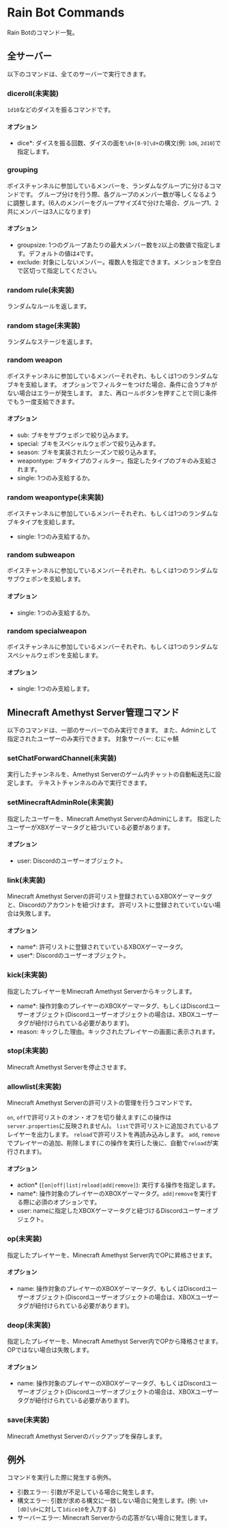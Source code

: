 # Rain Bot Commands

Rain Botのコマンド一覧。

## 全サーバー

以下のコマンドは、全てのサーバーで実行できます。

### diceroll(未実装)

`1d10`などのダイスを振るコマンドです。

#### オプション

- dice*: ダイスを振る回数、ダイスの面を`\d+[0-9]\d+`の構文(例: `1d6`, `2d10`)で指定します。

### grouping

ボイスチャンネルに参加しているメンバーを、ランダムなグループに分けるコマンドです。
グループ分けを行う際、各グループのメンバー数が等しくなるように調整します。(6人のメンバーをグループサイズ4で分けた場合、グループ1、2共にメンバーは3人になります)

#### オプション

- groupsize: 1つのグループあたりの最大メンバー数を`2`以上の数値で指定します。デフォルトの値は`4`です。
- exclude: 対象にしないメンバー。複数人を指定できます。メンションを空白で区切って指定してください。

### random rule(未実装)

ランダムなルールを返します。

### random stage(未実装)

ランダムなステージを返します。

### random weapon

ボイスチャンネルに参加しているメンバーそれぞれ、もしくは1つのランダムなブキを支給します。
オプションでフィルターをつけた場合、条件に合うブキがない場合はエラーが発生します。
また、再ロールボタンを押すことで同じ条件でもう一度支給できます。

#### オプション

- sub: ブキをサブウェポンで絞り込みます。
- special: ブキをスペシャルウェポンで絞り込みます。
- season: ブキを実装されたシーズンで絞り込みます。
- weapontype: ブキタイプのフィルター。指定したタイプのブキのみ支給されます。
- single: 1つのみ支給するか。

### random weapontype(未実装)

ボイスチャンネルに参加しているメンバーそれぞれ、もしくは1つのランダムなブキタイプを支給します。

- single: 1つのみ支給するか。

### random subweapon

ボイスチャンネルに参加しているメンバーそれぞれ、もしくは1つのランダムなサブウェポンを支給します。

#### オプション

- single: 1つのみ支給するか。

### random specialweapon

ボイスチャンネルに参加しているメンバーそれぞれ、もしくは1つのランダムなスペシャルウェポンを支給します。

#### オプション

- single: 1つのみ支給します。

## Minecraft Amethyst Server管理コマンド

以下のコマンドは、一部のサーバーでのみ実行できます。
また、Adminとして指定されたユーザーのみ実行できます。
対象サーバー: むにゃ鯖

### setChatForwardChannel(未実装)

実行したチャンネルを、Amethyst Serverのゲーム内チャットの自動転送先に設定します。
テキストチャンネルのみで実行できます。

### setMinecraftAdminRole(未実装)

指定したユーザーを、Minecraft Amethyst ServerのAdminにします。
指定したユーザーがXBXゲーマータグと紐づいている必要があります。

#### オプション

- user: Discordのユーザーオブジェクト。

### link(未実装)

Minecraft Amethyst Serverの許可リスト登録されているXBOXゲーマータグと、Discordのアカウントを紐づけます。
許可リストに登録されていていない場合は失敗します。

#### オプション

- name*: 許可リストに登録されていているXBOXゲーマータグ。
- user*: Discordのユーザーオブジェクト。

### kick(未実装)

指定したプレイヤーをMinecraft Amethyst Serverからキックします。

- name*: 操作対象のプレイヤーのXBOXゲーマータグ、もしくはDiscordユーザーオブジェクト(Discordユーザーオブジェクトの場合は、XBOXユーザータグが紐付けられている必要があります)。
- reason: キックした理由。キックされたプレイヤーの画面に表示されます。

### stop(未実装)

Minecraft Amethyst Serverを停止させます。

### allowlist(未実装)

Minecraft Amethyst Serverの許可リストの管理を行うコマンドです。

`on`, `off`で許可リストのオン・オフを切り替えます(この操作は`server.properties`に反映されません)。
`list`で許可リストに追加されているプレイヤーを出力します。
`reload`で許可リストを再読み込みします。
`add`, `remove`でプレイヤーの追加、削除します(この操作を実行した後に、自動で`reload`が実行されます)。

#### オプション

- action* (`[on|off|list|reload|add|remove]`): 実行する操作を指定します。
- name*: 操作対象のプレイヤーのXBOXゲーマータグ。`add|remove`を実行する際に必須のオプションです。
- user: nameに指定したXBOXゲーマータグと紐づけるDiscordユーザーオブジェクト。

### op(未実装)

指定したプレイヤーを、Minecraft Amethyst Server内でOPに昇格させます。

#### オプション

- name: 操作対象のプレイヤーのXBOXゲーマータグ、もしくはDiscordユーザーオブジェクト(Discordユーザーオブジェクトの場合は、XBOXユーザータグが紐付けられている必要があります)。

### deop(未実装)

指定したプレイヤーを、Minecraft Amethyst Server内でOPから降格させます。
OPではない場合は失敗します。

#### オプション

- name: 操作対象のプレイヤーのXBOXゲーマータグ、もしくはDiscordユーザーオブジェクト(Discordユーザーオブジェクトの場合は、XBOXユーザータグが紐付けられている必要があります)。

### save(未実装)

Minecraft Amethyst Serverのバックアップを保存します。

## 例外

コマンドを実行した際に発生する例外。

- 引数エラー: 引数が不足している場合に発生します。
- 構文エラー: 引数が求める構文に一致しない場合に発生します。(例: `\d+[dD]\d+`に対して`1dice10`を入力する)
- サーバーエラー: Minecraft Serverからの応答がない場合に発生します。
